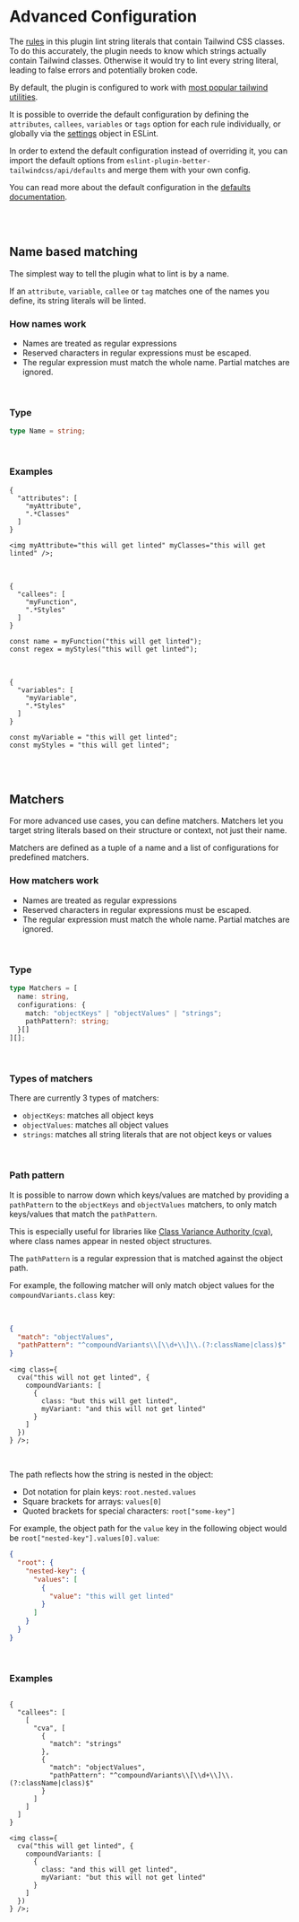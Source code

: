 # Advanced Configuration

The [rules](../../README.md#rules) in this plugin lint string literals that contain Tailwind CSS classes. To do this accurately, the plugin needs to know which strings actually contain Tailwind classes. Otherwise it would try to lint every string literal, leading to false errors and potentially broken code.

By default, the plugin is configured to work with [most popular tailwind utilities](../../README.md#utilities).  

It is possible to override the default configuration by defining the `attributes`, `callees`, `variables` or `tags` option for each rule individually, or globally via the [settings](../settings/settings.md) object in ESLint.

In order to extend the default configuration instead of overriding it, you can import the default options from `eslint-plugin-better-tailwindcss/api/defaults` and merge them with your own config.

You can read more about the default configuration in the [defaults documentation](../api/defaults.md).

<br/>
<br/>

## Name based matching

The simplest way to tell the plugin what to lint is by a name.

If an `attribute`, `variable`, `callee` or `tag` matches one of the names you define, its string literals will be linted.

### How names work

- Names are treated as regular expressions
- Reserved characters in regular expressions must be escaped.
- The regular expression must match the whole name. Partial matches are ignored.

<br/>

### Type

```ts
type Name = string;
```

<br/>

### Examples

```jsonc
{
  "attributes": [
    "myAttribute",
    ".*Classes"
  ]
}
```

```tsx
<img myAttribute="this will get linted" myClasses="this will get linted" />;
```

<br/>

```jsonc
{
  "callees": [
    "myFunction",
    ".*Styles"
  ]
}
```

```tsx
const name = myFunction("this will get linted");
const regex = myStyles("this will get linted");
```

<br/>

```jsonc
{
  "variables": [
    "myVariable",
    ".*Styles"
  ]
}
```

```tsx
const myVariable = "this will get linted";
const myStyles = "this will get linted";
```

<br/>
<br/>

## Matchers

For more advanced use cases, you can define matchers. Matchers let you target string literals based on their structure or context, not just their name.

Matchers are defined as a tuple of a name and a list of configurations for predefined matchers.

### How matchers work

- Names are treated as regular expressions
- Reserved characters in regular expressions must be escaped.
- The regular expression must match the whole name. Partial matches are ignored.

<br/>

### Type

```ts
type Matchers = [
  name: string,
  configurations: {
    match: "objectKeys" | "objectValues" | "strings";
    pathPattern?: string;
  }[]
][];
```

<br/>

### Types of matchers

There are currently 3 types of matchers:

- `objectKeys`: matches all object keys
- `objectValues`: matches all object values
- `strings`: matches all string literals that are not object keys or values

<br/>

### Path pattern

It is possible to narrow down which keys/values are matched by providing a `pathPattern` to the `objectKeys` and `objectValues` matchers, to only match keys/values that match the `pathPattern`.

This is especially useful for libraries like [Class Variance Authority (cva)](https://cva.style/docs/getting-started/installation#intellisense), where class names appear in nested object structures.

The `pathPattern` is a regular expression that is matched against the object path.  

For example, the following matcher will only match object values for the `compoundVariants.class` key:

<br/>

```json
{
  "match": "objectValues",
  "pathPattern": "^compoundVariants\\[\\d+\\]\\.(?:className|class)$"
}
```

```tsx
<img class={
  cva("this will not get linted", {
    compoundVariants: [
      {
        class: "but this will get linted",
        myVariant: "and this will not get linted"
      }
    ]
  })
} />;
```

<br/>

The path reflects how the string is nested in the object:

- Dot notation for plain keys: `root.nested.values`
- Square brackets for arrays: `values[0]`
- Quoted brackets for special characters: `root["some-key"]`

For example, the object path for the `value` key in the following object would be `root["nested-key"].values[0].value`:

```json
{
  "root": {
    "nested-key": {
      "values": [
        {
          "value": "this will get linted"
        }
      ]
    }
  }
}
```

<br/>

### Examples

```jsonc

{
  "callees": [
    [
      "cva", [
        {
          "match": "strings"
        },
        {
          "match": "objectValues",
          "pathPattern": "^compoundVariants\\[\\d+\\]\\.(?:className|class)$"
        }
      ]
    ]
  ]
}
```

```tsx
<img class={
  cva("this will get linted", {
    compoundVariants: [
      {
        class: "and this will get linted",
        myVariant: "but this will not get linted"
      }
    ]
  })
} />;
```
